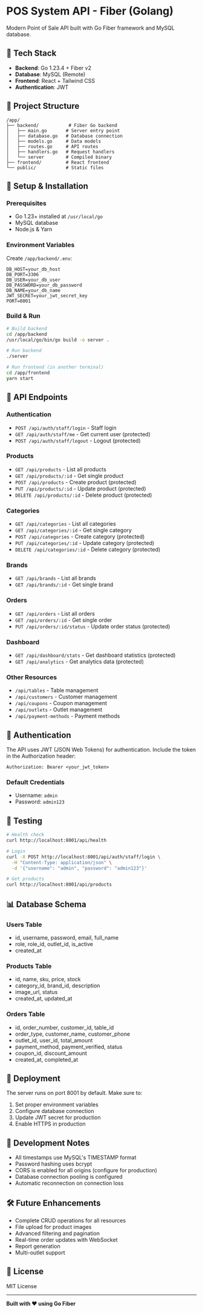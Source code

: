 # POS System API - Fiber (Golang)

Modern Point of Sale API built with Go Fiber framework and MySQL database.

## 🚀 Tech Stack

- **Backend**: Go 1.23.4 + Fiber v2
- **Database**: MySQL (Remote)
- **Frontend**: React + Tailwind CSS
- **Authentication**: JWT

## 📁 Project Structure

```
/app/
├── backend/           # Fiber Go backend
│   ├── main.go       # Server entry point
│   ├── database.go   # Database connection
│   ├── models.go     # Data models
│   ├── routes.go     # API routes
│   ├── handlers.go   # Request handlers
│   └── server        # Compiled binary
├── frontend/         # React frontend
└── public/           # Static files
```

## 🔧 Setup & Installation

### Prerequisites
- Go 1.23+ installed at `/usr/local/go`
- MySQL database
- Node.js & Yarn

### Environment Variables

Create `/app/backend/.env`:
```env
DB_HOST=your_db_host
DB_PORT=3306
DB_USER=your_db_user
DB_PASSWORD=your_db_password
DB_NAME=your_db_name
JWT_SECRET=your_jwt_secret_key
PORT=8001
```

### Build & Run

```bash
# Build backend
cd /app/backend
/usr/local/go/bin/go build -o server .

# Run backend
./server

# Run frontend (in another terminal)
cd /app/frontend
yarn start
```

## 📡 API Endpoints

### Authentication
- `POST /api/auth/staff/login` - Staff login
- `GET /api/auth/staff/me` - Get current user (protected)
- `POST /api/auth/staff/logout` - Logout (protected)

### Products
- `GET /api/products` - List all products
- `GET /api/products/:id` - Get single product
- `POST /api/products` - Create product (protected)
- `PUT /api/products/:id` - Update product (protected)
- `DELETE /api/products/:id` - Delete product (protected)

### Categories
- `GET /api/categories` - List all categories
- `GET /api/categories/:id` - Get single category
- `POST /api/categories` - Create category (protected)
- `PUT /api/categories/:id` - Update category (protected)
- `DELETE /api/categories/:id` - Delete category (protected)

### Brands
- `GET /api/brands` - List all brands
- `GET /api/brands/:id` - Get single brand

### Orders
- `GET /api/orders` - List all orders
- `GET /api/orders/:id` - Get single order
- `PUT /api/orders/:id/status` - Update order status (protected)

### Dashboard
- `GET /api/dashboard/stats` - Get dashboard statistics (protected)
- `GET /api/analytics` - Get analytics data (protected)

### Other Resources
- `/api/tables` - Table management
- `/api/customers` - Customer management
- `/api/coupons` - Coupon management
- `/api/outlets` - Outlet management
- `/api/payment-methods` - Payment methods

## 🔐 Authentication

The API uses JWT (JSON Web Tokens) for authentication. Include the token in the Authorization header:

```
Authorization: Bearer <your_jwt_token>
```

### Default Credentials
- Username: `admin`
- Password: `admin123`

## 🧪 Testing

```bash
# Health check
curl http://localhost:8001/api/health

# Login
curl -X POST http://localhost:8001/api/auth/staff/login \
  -H "Content-Type: application/json" \
  -d '{"username": "admin", "password": "admin123"}'

# Get products
curl http://localhost:8001/api/products
```

## 📊 Database Schema

### Users Table
- id, username, password, email, full_name
- role, role_id, outlet_id, is_active
- created_at

### Products Table
- id, name, sku, price, stock
- category_id, brand_id, description
- image_url, status
- created_at, updated_at

### Orders Table
- id, order_number, customer_id, table_id
- order_type, customer_name, customer_phone
- outlet_id, user_id, total_amount
- payment_method, payment_verified, status
- coupon_id, discount_amount
- created_at, completed_at

## 🚀 Deployment

The server runs on port 8001 by default. Make sure to:
1. Set proper environment variables
2. Configure database connection
3. Update JWT secret for production
4. Enable HTTPS in production

## 📝 Development Notes

- All timestamps use MySQL's TIMESTAMP format
- Password hashing uses bcrypt
- CORS is enabled for all origins (configure for production)
- Database connection pooling is configured
- Automatic reconnection on connection loss

## 🛠️ Future Enhancements

- Complete CRUD operations for all resources
- File upload for product images
- Advanced filtering and pagination
- Real-time order updates with WebSocket
- Report generation
- Multi-outlet support

## 📄 License

MIT License

---

**Built with ❤️ using Go Fiber**
